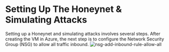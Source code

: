 # Setting Up The Honeynet & Simulating Attacks

Setting up a Honeynet and simulating attacks involves several steps. After creating the VM in Azure, the next step is to configure the Network Security Group (NSG) to allow all traffic inbound.
![nsg-add-inbound-rule-allow-all](https://github.com/spencermoy/azure-soc-honeynet/assets/137566643/49ad4e02-9375-4e5a-a05e-e3673c1e8888)


